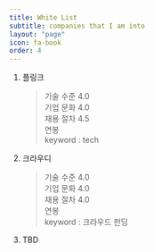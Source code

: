 ```yaml
---
title: White List
subtitle: companies that I am into
layout: "page"
icon: fa-book
order: 4
---
```



1. 플링크
   > 기술 수준 4.0 <br>
   > 기업 문화 4.0 <br>
   > 채용 절차 4.5 <br>
   > 연봉<br>
   > keyword : tech
2. 크라우디
   > 기술 수준 4.0 <br>
   > 기업 문화 4.0 <br>
   > 채용 절차 4.0 <br>
   > 연봉<br>
   > keyword : 크라우드 펀딩
3. TBD